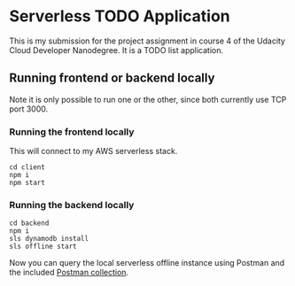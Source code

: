 # Serverless TODO Application

This is my submission for the project assignment in course 4 of the Udacity Cloud Developer Nanodegree. It is a TODO list application.

## Running frontend or backend locally

Note it is only possible to run one or the other, since both currently use TCP port 3000.

### Running the frontend locally

This will connect to my AWS serverless stack.

```
cd client
npm i
npm start
```

### Running the backend locally

```
cd backend
npm i
sls dynamodb install
sls offline start
```

Now you can query the local serverless offline instance using Postman and the included [Postman collection](https://github.com/rmoritz/udacity-cloud-developer-c4-project/blob/master/Final%20Project.postman_collection.json).
